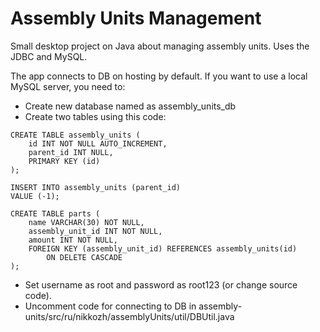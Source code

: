 # Assembly Units Management
Small desktop project on Java about managing assembly units. Uses the JDBC and MySQL.

The app connects to DB on hosting by default. If you want to use a local MySQL server, you need to:
* Create new database named as assembly_units_db
* Create two tables using this code:
```
CREATE TABLE assembly_units (
	id INT NOT NULL AUTO_INCREMENT,
	parent_id INT NULL,
	PRIMARY KEY (id)
);

INSERT INTO assembly_units (parent_id)
VALUE (-1);

CREATE TABLE parts (
	name VARCHAR(30) NOT NULL,
	assembly_unit_id INT NOT NULL,
	amount INT NOT NULL,
	FOREIGN KEY (assembly_unit_id) REFERENCES assembly_units(id)
		ON DELETE CASCADE
);
```
* Set username as root and password as root123 (or change source code).
* Uncomment code for connecting to DB in assembly-units/src/ru/nikkozh/assemblyUnits/util/DBUtil.java
